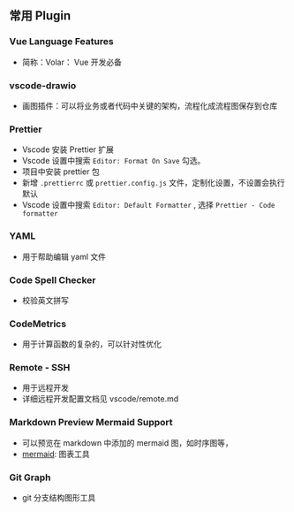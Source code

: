 ## 常用 Plugin

### Vue Language Features

- 简称：Volar： Vue 开发必备

### vscode-drawio

- 画图插件：可以将业务或者代码中关键的架构，流程化成流程图保存到仓库

### Prettier

- Vscode 安装 Prettier 扩展
- Vscode 设置中搜索 `Editor: Format On Save` 勾选。
- 项目中安装 prettier 包
- 新增 `.prettierrc` 或 `prettier.config.js` 文件，定制化设置，不设置会执行默认
- Vscode 设置中搜索 `Editor: Default Formatter` , 选择 `Prettier - Code formatter`

### YAML

- 用于帮助编辑 yaml 文件

### Code Spell Checker

- 校验英文拼写

### CodeMetrics

- 用于计算函数的复杂的，可以针对性优化

### Remote - SSH

- 用于远程开发
- 详细远程开发配置文档见 vscode/remote.md

### Markdown Preview Mermaid Support

- 可以预览在 markdown 中添加的 mermaid 图，如时序图等，
- [mermaid](https://mermaid.js.org/): 图表工具

### Git Graph

- git 分支结构图形工具
